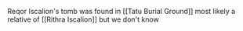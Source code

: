 Reqor Iscalion's tomb was found in [[Tatu Burial Ground]] most likely a relative of [[Rithra Iscalion]] but we don't know